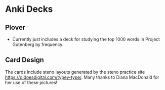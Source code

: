 # Anki Decks

## Plover

* Currently just includes a deck for studying the top 1000 words in Project Gutenberg by frequency.

## Card Design

The cards include steno layouts generated by the steno practice site https://didoesdigital.com/typey-type/. Many thanks to Diana MacDonald for her use of these pictures!
